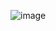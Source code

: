 ![image](https://user-images.githubusercontent.com/89778620/224567990-30b01568-db16-4c11-a4d5-1b39ee12f7fb.png)



